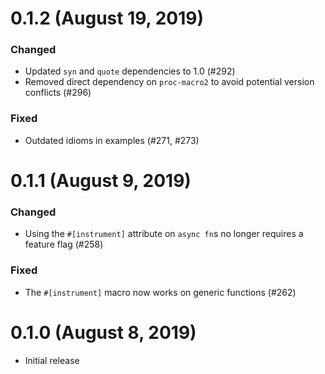 # 0.1.2 (August 19, 2019)

### Changed

- Updated `syn` and `quote` dependencies to 1.0 (#292)
- Removed direct dependency on `proc-macro2` to avoid potential version
  conflicts (#296)

### Fixed

- Outdated idioms in examples (#271, #273)

# 0.1.1 (August 9, 2019)

### Changed

- Using the `#[instrument]` attribute on `async fn`s no longer requires a
  feature flag (#258)

### Fixed

- The `#[instrument]` macro now works on generic functions (#262)

# 0.1.0 (August 8, 2019)

- Initial release
